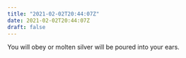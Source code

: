 ```yaml
---
title: "2021-02-02T20:44:07Z"
date: 2021-02-02T20:44:07Z
draft: false
---
```


You will obey or molten silver will be poured into your ears.
